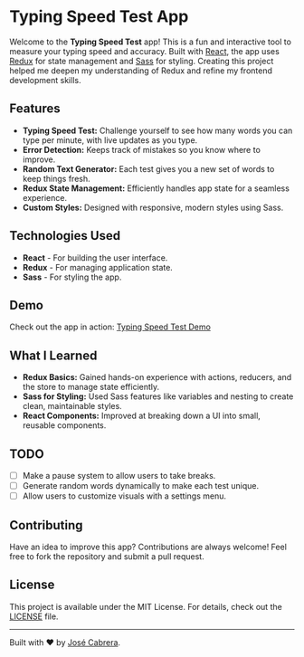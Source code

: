 # Typing Speed Test App

Welcome to the **Typing Speed Test** app! This is a fun and interactive tool to measure your typing speed and accuracy. Built with [React](https://reactjs.org/), the app uses [Redux](https://redux.js.org/) for state management and [Sass](https://sass-lang.com/) for styling. Creating this project helped me deepen my understanding of Redux and refine my frontend development skills.

## Features

-   **Typing Speed Test:** Challenge yourself to see how many words you can type per minute, with live updates as you type.
-   **Error Detection:** Keeps track of mistakes so you know where to improve.
-   **Random Text Generator:** Each test gives you a new set of words to keep things fresh.
-   **Redux State Management:** Efficiently handles app state for a seamless experience.
-   **Custom Styles:** Designed with responsive, modern styles using Sass.

## Technologies Used

-   **React** - For building the user interface.
-   **Redux** - For managing application state.
-   **Sass** - For styling the app.

## Demo

Check out the app in action: [Typing Speed Test Demo](https://jos-cabrera.github.io/Typing-speed-test/)

## What I Learned

-   **Redux Basics:** Gained hands-on experience with actions, reducers, and the store to manage state efficiently.
-   **Sass for Styling:** Used Sass features like variables and nesting to create clean, maintainable styles.
-   **React Components:** Improved at breaking down a UI into small, reusable components.

## TODO

-   [ ] Make a pause system to allow users to take breaks.
-   [ ] Generate random words dynamically to make each test unique.
-   [ ] Allow users to customize visuals with a settings menu.

## Contributing

Have an idea to improve this app? Contributions are always welcome! Feel free to fork the repository and submit a pull request.

## License

This project is available under the MIT License. For details, check out the [LICENSE](LICENSE) file.

---

Built with ❤️ by [José Cabrera](https://github.com/jos-cabrera).
